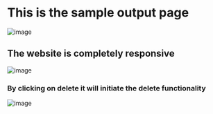 # This is the sample output page
![image](https://user-images.githubusercontent.com/113676689/235490944-45d703c8-025c-4a35-bcdf-af4b919b440e.png)

## The website is completely responsive

![image](https://user-images.githubusercontent.com/113676689/235491178-e6fceb7f-a2dc-469c-a6dc-f1453261b2a8.png)


### By clicking on delete it will initiate the delete functionality 

![image](https://user-images.githubusercontent.com/113676689/235491283-b1b70351-6b52-4897-9c8a-2ed756f12f2d.png)
